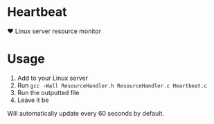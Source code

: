 # Heartbeat
:heart: Linux server resource monitor

# Usage

1) Add to your Linux server
2) Run `gcc -Wall ResourceHandler.h ResourceHandler.c Heartbeat.c` 
3) Run the outputted file
4) Leave it be

Will automatically update every 60 seconds by default.
